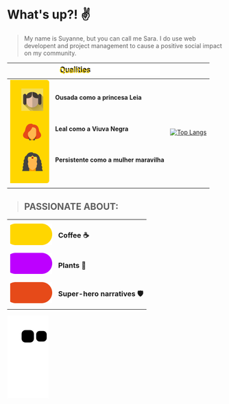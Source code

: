 # What's up?! ✌️
> My name is Suyanne, but you can call me Sara. I do use web developent and project management to cause a positive social impact on my community.


|         |![qualities](/images/Qualities.png "qualities")          |          |
| ------- | -------- | -------- |
| ![woman](/images/woman.png "woman") |<h4>Ousada como a princesa Leia</h4><br><h4>Leal como a Viuva Negra</h4><br><h4>Persistente como a mulher maravilha</h4><br> | [![Top Langs](https://github-readme-stats.vercel.app/api/top-langs/?username=Suyannesara&layout=compact)](https://github.com/Suyannesara/github-readme-stats)                |
|         |          |           |   


> <h2>PASSIONATE ABOUT:</h2> 
|        |          |  
| ------- | -------- |
|![topic1](/images/Topic1.png "topic1")| <h3>Coffee ☕</h3> |  
|![topic2](/images/Topic2.png "topic2")| <h3> Plants 🌵 </h3> |  
|![topic3](/images/Topic3.png "topic3")| <h3> Super-hero narratives 🛡️ </h3> | 




![Snake animation](https://github.com/Suyannesara/Suyannesara/blob/output/github-contribution-grid-snake.svg)
